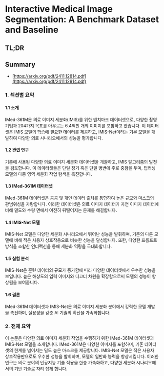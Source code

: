 # Interactive Medical Image Segmentation: A Benchmark Dataset and Baseline
## TL;DR
## Summary
- [https://arxiv.org/pdf/2411.12814.pdf](https://arxiv.org/pdf/2411.12814.pdf)

### 1. 섹션별 요약

#### 1.1 소개
IMed-361M은 의료 이미지 세분화(IMIS)를 위한 벤치마크 데이터셋으로, 다양한 촬영 기법과 204가지 목표를 아우르는 6.4백만 개의 이미지를 포함하고 있습니다. 이 데이터셋은 IMIS 모델의 학습에 필요한 데이터를 제공하고, IMIS-Net이라는 기본 모델을 개발하여 다양한 의료 시나리오에서의 성능을 평가합니다.

#### 1.2 관련 연구
기존에 사용된 다양한 의료 이미지 세분화 데이터셋을 개괄하고, IMIS 알고리즘의 발전을 검토합니다. 이 데이터셋들은 단일 장기 혹은 단일 병변에 주로 중점을 두며, 딥러닝 모델의 다중 영역 세분화 작업 탐색을 촉진합니다.

#### 1.3 IMed-361M 데이터셋
IMed-361M 데이터셋은 공공 및 개인 데이터 출처를 통합하여 높은 규모와 마스크의 광범위성을 자랑합니다. 이러한 데이터셋은 의료 이미지 데이터가 자연 이미지 데이터에 비해 밀도와 수량 면에서 여전히 뒤떨어지는 문제를 해결합니다.

#### 1.4 IMIS-Net 모델
IMIS-Net 모델은 다양한 세분화 시나리오에서 뛰어난 성능을 발휘하며, 기존의 다른 모델에 비해 적은 사용자 상호작용으로 비슷한 성능을 달성합니다. 또한, 다양한 프롬프트 방식을 조합한 인터랙션을 통해 세분화 역량을 극대화합니다.

#### 1.5 실험 분석
IMIS-Net은 훈련 데이터의 규모가 증가함에 따라 다양한 데이터셋에서 우수한 성능을 보입니다. 높은 해상도의 입력 이미지와 디코더 차원을 확장함으로써 모델의 성능이 향상됨을 보여줍니다.

#### 1.6 결론
IMed-361M 데이터셋과 IMIS-Net은 의료 이미지 세분화 분야에서 강력한 모델 개발을 촉진하며, 실용성을 갖춘 AI 기술의 확산을 가속화합니다.

### 2. 전체 요약
이 논문은 다양한 의료 이미지 세분화 작업을 수행하기 위한 IMed-361M 데이터셋과 IMIS-Net 모델을 소개합니다. IMed-361M은 다양한 이미지를 포함하며, 기존 데이터셋의 한계를 넘어서는 밀도 높은 마스크를 제공합니다. IMIS-Net 모델은 적은 사용자 상호작용만으로도 우수한 성능을 발휘하며, 모델의 일반화 능력을 향상시킵니다. 이러한 연구는 의료 분야의 인공지능 기술 적용을 한층 가속화하고, 다양한 세분화 시나리오에서의 기반 기술로 자리 잡게 합니다.